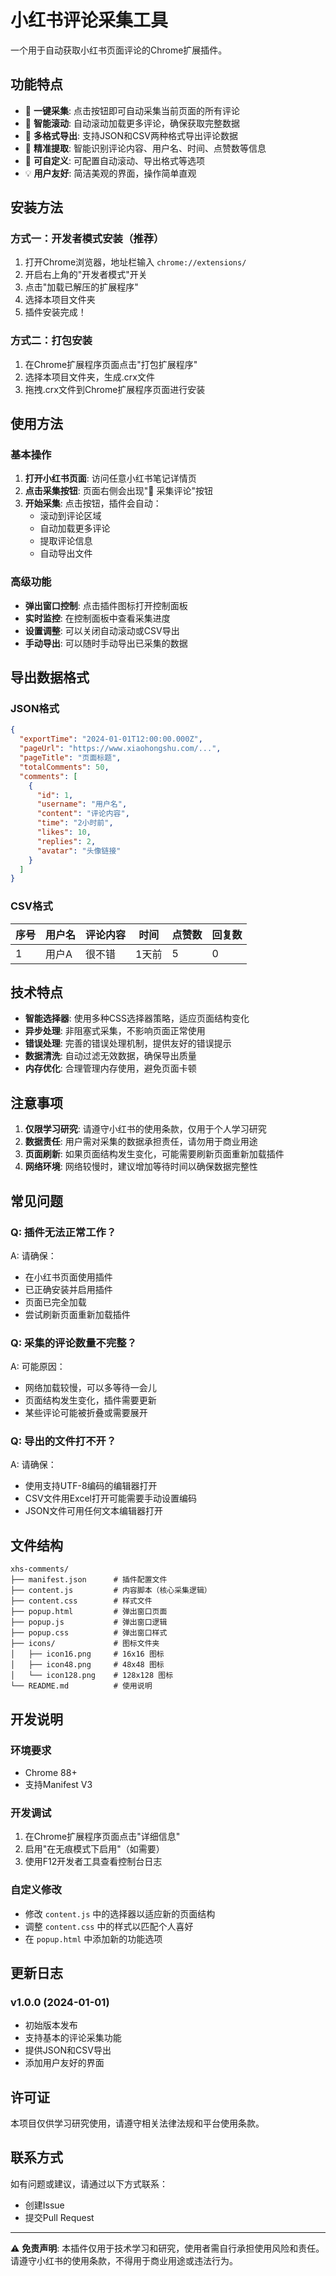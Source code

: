 # 小红书评论采集工具

一个用于自动获取小红书页面评论的Chrome扩展插件。

## 功能特点

- 🚀 **一键采集**: 点击按钮即可自动采集当前页面的所有评论
- 📜 **智能滚动**: 自动滚动加载更多评论，确保获取完整数据
- 💾 **多格式导出**: 支持JSON和CSV两种格式导出评论数据
- 🎯 **精准提取**: 智能识别评论内容、用户名、时间、点赞数等信息
- 🔧 **可自定义**: 可配置自动滚动、导出格式等选项
- 💡 **用户友好**: 简洁美观的界面，操作简单直观

## 安装方法

### 方式一：开发者模式安装（推荐）

1. 打开Chrome浏览器，地址栏输入 `chrome://extensions/`
2. 开启右上角的"开发者模式"开关
3. 点击"加载已解压的扩展程序"
4. 选择本项目文件夹
5. 插件安装完成！

### 方式二：打包安装

1. 在Chrome扩展程序页面点击"打包扩展程序"
2. 选择本项目文件夹，生成.crx文件
3. 拖拽.crx文件到Chrome扩展程序页面进行安装

## 使用方法

### 基本操作

1. **打开小红书页面**: 访问任意小红书笔记详情页
2. **点击采集按钮**: 页面右侧会出现"📝 采集评论"按钮
3. **开始采集**: 点击按钮，插件会自动：
   - 滚动到评论区域
   - 自动加载更多评论
   - 提取评论信息
   - 自动导出文件

### 高级功能

- **弹出窗口控制**: 点击插件图标打开控制面板
- **实时监控**: 在控制面板中查看采集进度
- **设置调整**: 可以关闭自动滚动或CSV导出
- **手动导出**: 可以随时手动导出已采集的数据

## 导出数据格式

### JSON格式
```json
{
  "exportTime": "2024-01-01T12:00:00.000Z",
  "pageUrl": "https://www.xiaohongshu.com/...",
  "pageTitle": "页面标题",
  "totalComments": 50,
  "comments": [
    {
      "id": 1,
      "username": "用户名",
      "content": "评论内容",
      "time": "2小时前",
      "likes": 10,
      "replies": 2,
      "avatar": "头像链接"
    }
  ]
}
```

### CSV格式
| 序号 | 用户名 | 评论内容 | 时间 | 点赞数 | 回复数 |
|------|--------|----------|------|--------|--------|
| 1    | 用户A  | 很不错   | 1天前 | 5     | 0      |

## 技术特点

- **智能选择器**: 使用多种CSS选择器策略，适应页面结构变化
- **异步处理**: 非阻塞式采集，不影响页面正常使用
- **错误处理**: 完善的错误处理机制，提供友好的错误提示
- **数据清洗**: 自动过滤无效数据，确保导出质量
- **内存优化**: 合理管理内存使用，避免页面卡顿

## 注意事项

1. **仅限学习研究**: 请遵守小红书的使用条款，仅用于个人学习研究
2. **数据责任**: 用户需对采集的数据承担责任，请勿用于商业用途
3. **页面刷新**: 如果页面结构发生变化，可能需要刷新页面重新加载插件
4. **网络环境**: 网络较慢时，建议增加等待时间以确保数据完整性

## 常见问题

### Q: 插件无法正常工作？
A: 请确保：
- 在小红书页面使用插件
- 已正确安装并启用插件
- 页面已完全加载
- 尝试刷新页面重新加载插件

### Q: 采集的评论数量不完整？
A: 可能原因：
- 网络加载较慢，可以多等待一会儿
- 页面结构发生变化，插件需要更新
- 某些评论可能被折叠或需要展开

### Q: 导出的文件打不开？
A: 请确保：
- 使用支持UTF-8编码的编辑器打开
- CSV文件用Excel打开可能需要手动设置编码
- JSON文件可用任何文本编辑器打开

## 文件结构

```
xhs-comments/
├── manifest.json      # 插件配置文件
├── content.js         # 内容脚本（核心采集逻辑）
├── content.css        # 样式文件
├── popup.html         # 弹出窗口页面
├── popup.js           # 弹出窗口逻辑
├── popup.css          # 弹出窗口样式
├── icons/             # 图标文件夹
│   ├── icon16.png     # 16x16 图标
│   ├── icon48.png     # 48x48 图标
│   └── icon128.png    # 128x128 图标
└── README.md          # 使用说明
```

## 开发说明

### 环境要求
- Chrome 88+
- 支持Manifest V3

### 开发调试
1. 在Chrome扩展程序页面点击"详细信息"
2. 启用"在无痕模式下启用"（如需要）
3. 使用F12开发者工具查看控制台日志

### 自定义修改
- 修改 `content.js` 中的选择器以适应新的页面结构
- 调整 `content.css` 中的样式以匹配个人喜好
- 在 `popup.html` 中添加新的功能选项

## 更新日志

### v1.0.0 (2024-01-01)
- 初始版本发布
- 支持基本的评论采集功能
- 提供JSON和CSV导出
- 添加用户友好的界面

## 许可证

本项目仅供学习研究使用，请遵守相关法律法规和平台使用条款。

## 联系方式

如有问题或建议，请通过以下方式联系：
- 创建Issue
- 提交Pull Request

---

⚠️ **免责声明**: 本插件仅用于技术学习和研究，使用者需自行承担使用风险和责任。请遵守小红书的使用条款，不得用于商业用途或违法行为。 
